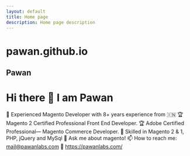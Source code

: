 ```yaml
---
layout: default
title: Home page
description: Home page description
---
```


# pawan.github.io
## Pawan
<h1>Hi there 👋 I am Pawan</h1>

🔭 Experienced Magento Developer with 8+ years experience from 🇮🇳
🏆 Magento 2 Certified Professional Front End Developer.
🏆 Adobe Certified Professional— Magento Commerce Developer.
👯 Skilled in Magento 2 & 1, PHP, jQuery and MySql
💬 Ask me about magento!
📫 How to reach me: mail@pawanlabs.com
🔗 https://pawanlabs.com/